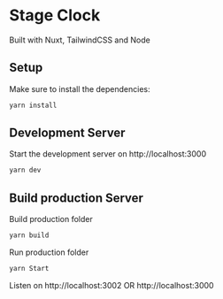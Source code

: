 # Stage Clock

Built with Nuxt, TailwindCSS and Node

## Setup

Make sure to install the dependencies:

```bash
yarn install
```

## Development Server

Start the development server on http://localhost:3000

```bash
yarn dev
```

## Build production Server

Build production folder

```bash
yarn build
```

Run production folder

```bash
yarn Start
```

Listen on http://localhost:3002 OR http://localhost:3000
